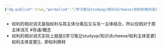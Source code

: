 ```yaml
---
{"dg-publish":true,"permalink":"/学习笔记studyup/知识点cheese/权利的相对消灭/","dgPassFrontmatter":true,"created":"2024-07-14T11:57:46.973+08:00","updated":"2024-09-11T12:16:38.272+08:00"}
---
```


- 权利的相对消灭是指权利与其主体分离后又与另一主体结合，所以仅相对于原主体消灭 #背诵/概念 
- 权利的相对消灭实际上就是[[学习笔记studyup/知识点cheese/权利主体变更\|权利主体变更]]，即权利移转